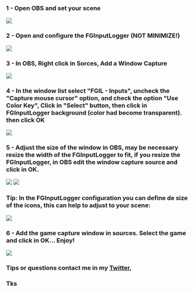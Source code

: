 ### 1 - Open OBS and set your scene
![](https://raw.githubusercontent.com/lucasteles/FGInputLogger/master/FGInputLogger/img/how_to_obs/1.png)

### 2 - Open and configure the FGInputLogger (NOT MINIMIZE!)
![](https://raw.githubusercontent.com/lucasteles/FGInputLogger/master/FGInputLogger/img/how_to_obs/2.png)
### 3 -  In OBS, Right click in Sorces, Add a Window Capture
![](https://raw.githubusercontent.com/lucasteles/FGInputLogger/master/FGInputLogger/img/how_to_obs/3.png)
### 4 - In the window list select "FGIL - Inputs", uncheck the "Capture mouse cursor" option, and check the option "Use Color Key", Click in "Select" button, then click in FGInputLogger background (color had become transparent). then click OK
![](https://raw.githubusercontent.com/lucasteles/FGInputLogger/master/FGInputLogger/img/how_to_obs/4.png)
### 5 - Adjust the size of the window in OBS, may be necessary resize the width of the FGInputLogger to fit, if you resize the FGInputLogger, in OBS edit the window capture source and click in OK.
![](https://raw.githubusercontent.com/lucasteles/FGInputLogger/master/FGInputLogger/img/how_to_obs/5.png)
![](https://raw.githubusercontent.com/lucasteles/FGInputLogger/master/FGInputLogger/img/how_to_obs/5-2.png)
### Tip: In the FGInputLogger configuration you can define de size of the icons, this can help to adjust to your scene:
![](https://raw.githubusercontent.com/lucasteles/FGInputLogger/master/FGInputLogger/img/how_to_obs/tip.png)
### 6 - Add the game capture window in sources. Select the game and click in OK... Enjoy!

![](https://raw.githubusercontent.com/lucasteles/FGInputLogger/master/FGInputLogger/img/how_to_obs/6.png)



### Tips or questions contact me in my [Twitter](https://twitter.com/lucasteles42),
### Tks
